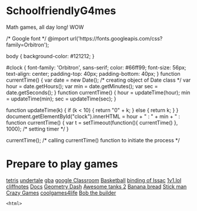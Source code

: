 # SchoolfriendlyG4mes
Math games, all day long! WOW
<!DOCTYPE html>
<html>
<body>
  <div id="clock"></div>
  /* Google font */
@import url('https://fonts.googleapis.com/css?family=Orbitron');

body {
  background-color: #121212;
}

#clock {
  font-family: 'Orbitron', sans-serif;
  color: #66ff99;
  font-size: 56px;
  text-align: center;
  padding-top: 40px;
  padding-bottom: 40px;
}
function currentTime() {
  var date = new Date(); /* creating object of Date class */
  var hour = date.getHours();
  var min = date.getMinutes();
  var sec = date.getSeconds();
}
function currentTime() {
  hour = updateTime(hour);
  min = updateTime(min);
  sec = updateTime(sec);
}

function updateTime(k) {
  if (k < 10) {
    return "0" + k;
  }
  else {
    return k;
  }
}
document.getElementById("clock").innerHTML = hour + " : " + min + " :
function currentTime() {
  var t = setTimeout(function(){ currentTime() }, 1000); /* setting timer */
}

currentTime(); /* calling currentTime() function to initiate the process */
  
<h1>Prepare to play games</h1>
  <html>
  <body> 
    <a href="https://www.echalk.co.uk/amusements/Games/Tetrominoes/tetrominoes.html">tetris</a>
 <a href="https://sites.google.com/view/harmony-school-of-innovation/undertale">undertale</a>
 <a href="https://unblockedevrything.github.io/gba/">gba</a>
 <a href="https://classroom.google.com/">google Classroom</a>
 <a href="https://www.gorgegames.net/basketball-legends/">Basketball</a>
  <a href="https://flashmath1.github.io/26.html">binding of Issac</a>
  <a href="https://1v1.lol/">1v1.lol</a>
  <a href="https://www.cliffsnotes.com/">cliffnotes</a>
  <a href="https://docs.google.com/document/u/0/?tgif=d">Docs</a>
  <a href="https://scratch.mit.edu/projects/105500895/">Geometry Dash</a>
  <a href="https://flashmath1.github.io/41.html">Awesome tanks 2</a>
   <a href="https://kripken.github.io/misc-js-benchmarks/banana/game.html?low,low">Banana bread</a>
  <a href="https://www.multiplication.com/games/play/stick-man">Stick man</a>
   <a href="https://s3.amazonaws.com/crazygames-unblocked/index.html">Crazy Games</a>
   <a href="https://coolgames4life.weebly.com/">coolgames4life</a>
    <a href="https://www.google.com/images/branding/googlelogo/2x/googlelogo_light_color_272x92dp.png">Bob the builder</a>
    
    <html>

   
